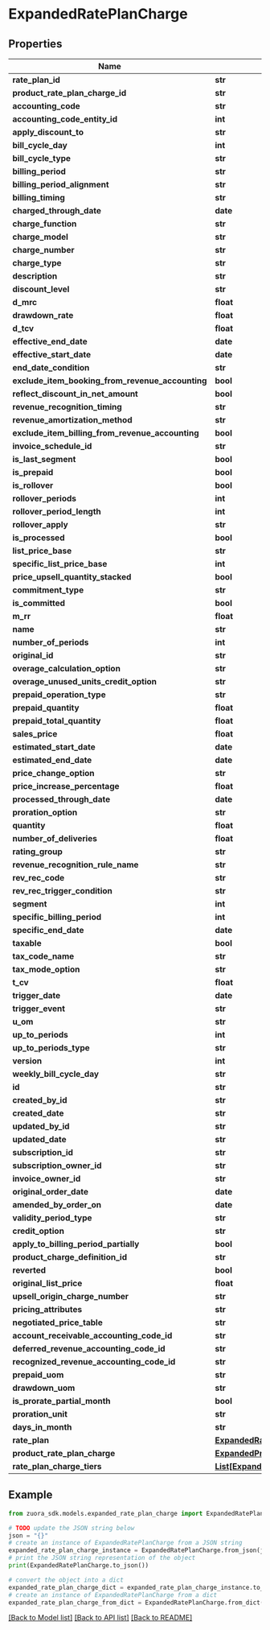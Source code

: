 # ExpandedRatePlanCharge


## Properties

Name | Type | Description | Notes
------------ | ------------- | ------------- | -------------
**rate_plan_id** | **str** |  | [optional] 
**product_rate_plan_charge_id** | **str** |  | [optional] 
**accounting_code** | **str** |  | [optional] 
**accounting_code_entity_id** | **int** |  | [optional] 
**apply_discount_to** | **str** |  | [optional] 
**bill_cycle_day** | **int** |  | [optional] 
**bill_cycle_type** | **str** |  | [optional] 
**billing_period** | **str** |  | [optional] 
**billing_period_alignment** | **str** |  | [optional] 
**billing_timing** | **str** |  | [optional] 
**charged_through_date** | **date** |  | [optional] 
**charge_function** | **str** |  | [optional] 
**charge_model** | **str** |  | [optional] 
**charge_number** | **str** |  | [optional] 
**charge_type** | **str** |  | [optional] 
**description** | **str** |  | [optional] 
**discount_level** | **str** |  | [optional] 
**d_mrc** | **float** |  | [optional] 
**drawdown_rate** | **float** |  | [optional] 
**d_tcv** | **float** |  | [optional] 
**effective_end_date** | **date** |  | [optional] 
**effective_start_date** | **date** |  | [optional] 
**end_date_condition** | **str** |  | [optional] 
**exclude_item_booking_from_revenue_accounting** | **bool** |  | [optional] 
**reflect_discount_in_net_amount** | **bool** |  | [optional] 
**revenue_recognition_timing** | **str** |  | [optional] 
**revenue_amortization_method** | **str** |  | [optional] 
**exclude_item_billing_from_revenue_accounting** | **bool** |  | [optional] 
**invoice_schedule_id** | **str** |  | [optional] 
**is_last_segment** | **bool** |  | [optional] 
**is_prepaid** | **bool** |  | [optional] 
**is_rollover** | **bool** |  | [optional] 
**rollover_periods** | **int** |  | [optional] 
**rollover_period_length** | **int** |  | [optional] 
**rollover_apply** | **str** |  | [optional] 
**is_processed** | **bool** |  | [optional] 
**list_price_base** | **str** |  | [optional] 
**specific_list_price_base** | **int** |  | [optional] 
**price_upsell_quantity_stacked** | **bool** |  | [optional] 
**commitment_type** | **str** |  | [optional] 
**is_committed** | **bool** |  | [optional] 
**m_rr** | **float** |  | [optional] 
**name** | **str** |  | [optional] 
**number_of_periods** | **int** |  | [optional] 
**original_id** | **str** |  | [optional] 
**overage_calculation_option** | **str** |  | [optional] 
**overage_unused_units_credit_option** | **str** |  | [optional] 
**prepaid_operation_type** | **str** |  | [optional] 
**prepaid_quantity** | **float** |  | [optional] 
**prepaid_total_quantity** | **float** |  | [optional] 
**sales_price** | **float** |  | [optional] 
**estimated_start_date** | **date** |  | [optional] 
**estimated_end_date** | **date** |  | [optional] 
**price_change_option** | **str** |  | [optional] 
**price_increase_percentage** | **float** |  | [optional] 
**processed_through_date** | **date** |  | [optional] 
**proration_option** | **str** |  | [optional] 
**quantity** | **float** |  | [optional] 
**number_of_deliveries** | **float** |  | [optional] 
**rating_group** | **str** |  | [optional] 
**revenue_recognition_rule_name** | **str** |  | [optional] 
**rev_rec_code** | **str** |  | [optional] 
**rev_rec_trigger_condition** | **str** |  | [optional] 
**segment** | **int** |  | [optional] 
**specific_billing_period** | **int** |  | [optional] 
**specific_end_date** | **date** |  | [optional] 
**taxable** | **bool** |  | [optional] 
**tax_code_name** | **str** |  | [optional] 
**tax_mode_option** | **str** |  | [optional] 
**t_cv** | **float** |  | [optional] 
**trigger_date** | **date** |  | [optional] 
**trigger_event** | **str** |  | [optional] 
**u_om** | **str** |  | [optional] 
**up_to_periods** | **int** |  | [optional] 
**up_to_periods_type** | **str** |  | [optional] 
**version** | **int** |  | [optional] 
**weekly_bill_cycle_day** | **str** |  | [optional] 
**id** | **str** |  | [optional] 
**created_by_id** | **str** |  | [optional] 
**created_date** | **str** |  | [optional] 
**updated_by_id** | **str** |  | [optional] 
**updated_date** | **str** |  | [optional] 
**subscription_id** | **str** |  | [optional] 
**subscription_owner_id** | **str** |  | [optional] 
**invoice_owner_id** | **str** |  | [optional] 
**original_order_date** | **date** |  | [optional] 
**amended_by_order_on** | **date** |  | [optional] 
**validity_period_type** | **str** |  | [optional] 
**credit_option** | **str** |  | [optional] 
**apply_to_billing_period_partially** | **bool** |  | [optional] 
**product_charge_definition_id** | **str** |  | [optional] 
**reverted** | **bool** |  | [optional] 
**original_list_price** | **float** |  | [optional] 
**upsell_origin_charge_number** | **str** |  | [optional] 
**pricing_attributes** | **str** |  | [optional] 
**negotiated_price_table** | **str** |  | [optional] 
**account_receivable_accounting_code_id** | **str** |  | [optional] 
**deferred_revenue_accounting_code_id** | **str** |  | [optional] 
**recognized_revenue_accounting_code_id** | **str** |  | [optional] 
**prepaid_uom** | **str** |  | [optional] 
**drawdown_uom** | **str** |  | [optional] 
**is_prorate_partial_month** | **bool** |  | [optional] 
**proration_unit** | **str** |  | [optional] 
**days_in_month** | **str** |  | [optional] 
**rate_plan** | [**ExpandedRatePlan**](ExpandedRatePlan.md) |  | [optional] 
**product_rate_plan_charge** | [**ExpandedProductRatePlanCharge**](ExpandedProductRatePlanCharge.md) |  | [optional] 
**rate_plan_charge_tiers** | [**List[ExpandedRatePlanChargeTier]**](ExpandedRatePlanChargeTier.md) |  | [optional] 

## Example

```python
from zuora_sdk.models.expanded_rate_plan_charge import ExpandedRatePlanCharge

# TODO update the JSON string below
json = "{}"
# create an instance of ExpandedRatePlanCharge from a JSON string
expanded_rate_plan_charge_instance = ExpandedRatePlanCharge.from_json(json)
# print the JSON string representation of the object
print(ExpandedRatePlanCharge.to_json())

# convert the object into a dict
expanded_rate_plan_charge_dict = expanded_rate_plan_charge_instance.to_dict()
# create an instance of ExpandedRatePlanCharge from a dict
expanded_rate_plan_charge_from_dict = ExpandedRatePlanCharge.from_dict(expanded_rate_plan_charge_dict)
```
[[Back to Model list]](../README.md#documentation-for-models) [[Back to API list]](../README.md#documentation-for-api-endpoints) [[Back to README]](../README.md)


